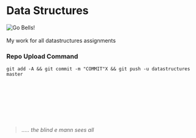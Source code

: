 # Data Structures
![Go Bells!](https://media.team254.com/about/brad.jpg)
<br><br>
My work for all datastructures assignments

### Repo Upload Command
    git add -A && git commit -m "COMMIT"X && git push -u datastructures master

<br><br><br><br><br><br>

> *..... the blind e mann sees all*